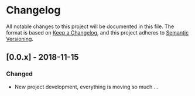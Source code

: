 # Changelog
All notable changes to this project will be documented in this file. 
The format is based on [Keep a Changelog](https://keepachangelog.com/en/1.0.0/),
and this project adheres to [Semantic Versioning](https://semver.org/spec/v2.0.0.html).

## [0.0.x] - 2018-11-15
### Changed
 - New project development, everything is moving so much ...
